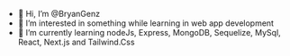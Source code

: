 - 👋 Hi, I’m @BryanGenz
- 👀 I’m interested in something while learning in web app development
- 🌱 I’m currently learning nodeJs, Express, MongoDB, Sequelize, MySql, React, Next.js and Tailwind.Css

<!---
BryanGenz/BryanGenz is a ✨ special ✨ repository because its `README.md` (this file) appears on your GitHub profile.
You can click the Preview link to take a look at your changes.
--->
